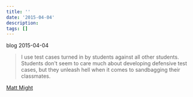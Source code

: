 ```yaml
---
title: ''
date: '2015-04-04'
description:
tags: []
---
```


blog 2015-04-04

> I use test cases turned in by students against all other students.
Students don't seem to care much about developing defensive test cases, but they unleash hell when it comes to sandbagging their classmates.

[Matt Might](http://matt.might.net/articles/what-cs-majors-should-know/)
